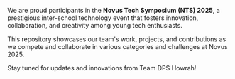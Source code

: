 We are proud participants in the **Novus Tech Symposium (NTS) 2025**, a prestigious inter-school technology event that fosters innovation, collaboration, and creativity among young tech enthusiasts.

This repository showcases our team's work, projects, and contributions as we compete and collaborate in various categories and challenges at Novus 2025.

Stay tuned for updates and innovations from Team DPS Howrah!
